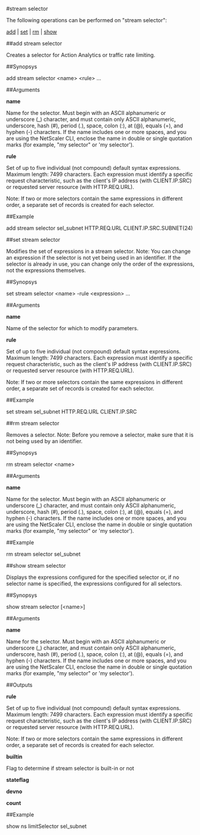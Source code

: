 #stream selector

The following operations can be performed on "stream selector":


[add](#add-stream-selector) | [set](#set-stream-selector) | [rm](#rm-stream-selector) | [show](#show-stream-selector)

##add stream selector

Creates a selector for Action Analytics or traffic rate limiting.


##Synopsys

add stream selector &lt;name> &lt;rule> ...


##Arguments

<b>name</b>
Name for the selector. Must begin with an ASCII alphanumeric or underscore (_) character, and must contain only ASCII alphanumeric, underscore, hash (#), period (.), space, colon (:), at (@), equals (=), and hyphen (-) characters. If the name includes one or more spaces, and you are using the NetScaler CLI, enclose the name in double or single quotation marks (for example, "my selector" or 'my selector').

<b>rule</b>
Set of up to five individual (not compound) default syntax expressions. Maximum length: 7499 characters. Each expression must identify a specific request characteristic, such as the client's IP address (with CLIENT.IP.SRC) or requested server resource (with HTTP.REQ.URL). 
Note: If two or more selectors contain the same expressions in different order, a separate set of records is created for each selector.



##Example

add stream selector sel_subnet HTTP.REQ.URL CLIENT.IP.SRC.SUBNET(24)

##set stream selector

Modifies the set of expressions in a stream selector. Note: You can change an expression if the selector is not yet being used in an identifier. If the selector is already in use, you can change only the order of the expressions, not the expressions themselves.


##Synopsys

set stream selector &lt;name> -rule &lt;expression> ...


##Arguments

<b>name</b>
Name of the selector for which to modify parameters.

<b>rule</b>
Set of up to five individual (not compound) default syntax expressions. Maximum length: 7499 characters. Each expression must identify a specific request characteristic, such as the client's IP address (with CLIENT.IP.SRC) or requested server resource (with HTTP.REQ.URL). 
Note: If two or more selectors contain the same expressions in different order, a separate set of records is created for each selector.



##Example

set stream sel_subnet HTTP.REQ.URL CLIENT.IP.SRC

##rm stream selector

Removes a selector. Note: Before you remove a selector, make sure that it is not being used by an identifier.


##Synopsys

rm stream selector &lt;name>


##Arguments

<b>name</b>
Name for the selector. Must begin with an ASCII alphanumeric or underscore (_) character, and must contain only ASCII alphanumeric, underscore, hash (#), period (.), space, colon (:), at (@), equals (=), and hyphen (-) characters. If the name includes one or more spaces, and you are using the NetScaler CLI, enclose the name in double or single quotation marks (for example, "my selector" or 'my selector').



##Example

rm stream selector sel_subnet

##show stream selector

Displays the expressions configured for the specified selector or, if no selector name is specified, the expressions configured for all selectors.


##Synopsys

show stream selector [&lt;name>]


##Arguments

<b>name</b>
Name for the selector. Must begin with an ASCII alphanumeric or underscore (_) character, and must contain only ASCII alphanumeric, underscore, hash (#), period (.), space, colon (:), at (@), equals (=), and hyphen (-) characters. If the name includes one or more spaces, and you are using the NetScaler CLI, enclose the name in double or single quotation marks (for example, "my selector" or 'my selector').



##Outputs

<b>rule</b>
Set of up to five individual (not compound) default syntax expressions. Maximum length: 7499 characters. Each expression must identify a specific request characteristic, such as the client's IP address (with CLIENT.IP.SRC) or requested server resource (with HTTP.REQ.URL). 
Note: If two or more selectors contain the same expressions in different order, a separate set of records is created for each selector.

<b>builtin</b>
Flag to determine if stream selector is built-in or not

<b>stateflag</b>

<b>devno</b>

<b>count</b>



##Example

show ns limitSelector sel_subnet

